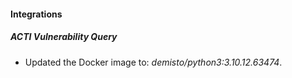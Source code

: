 #### Integrations
##### ACTI Vulnerability Query
- Updated the Docker image to: *demisto/python3:3.10.12.63474*.
